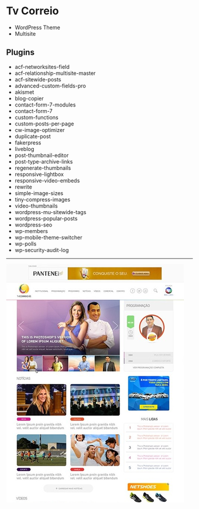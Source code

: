 # Tv Correio

* WordPress Theme 
* Multisite

## Plugins

* acf-networksites-field
* acf-relationship-multisite-master
* acf-sitewide-posts
* advanced-custom-fields-pro
* akismet
* blog-copier
* contact-form-7-modules
* contact-form-7
* custom-functions
* custom-posts-per-page
* cw-image-optimizer
* duplicate-post
* fakerpress
* liveblog
* post-thumbnail-editor
* post-type-archive-links
* regenerate-thumbnails
* responsive-lightbox
* responsive-video-embeds
* rewrite
* simple-image-sizes
* tiny-compress-images
* video-thumbnails
* wordpress-mu-sitewide-tags
* wordpress-popular-posts
* wordpress-seo
* wp-members
* wp-mobile-theme-switcher
* wp-polls
* wp-security-audit-log
---
![Screenshot](https://github.com/papawlo/tv-correio/blob/master/screenshot.jpg "Screenshot")
